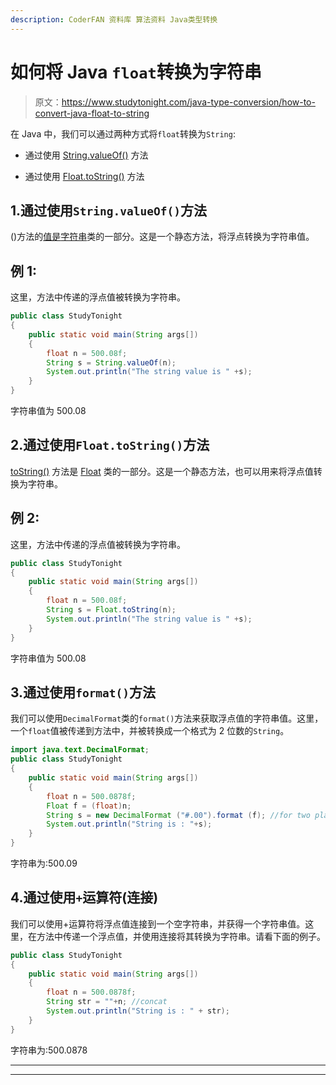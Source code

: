```yaml
---
description: CoderFAN 资料库 算法资料 Java类型转换
---
```


# 如何将 Java `float`转换为字符串

> 原文：<https://www.studytonight.com/java-type-conversion/how-to-convert-java-float-to-string>

在 Java 中，我们可以通过两种方式将`float`转换为`String`:

*   通过使用 [String.valueOf()](https://www.studytonight.com/java/string-class-functions.php) 方法

*   通过使用 [Float.toString()](https://www.studytonight.com/java-wrapper-class/java-float-tostring-method) 方法

## 1.通过使用`String.valueOf()`方法

()方法的[值是](https://www.studytonight.com/java/string-class-functions.php)[字符串](https://www.studytonight.com/java/string-handling-in-java.php)类的一部分。这是一个静态方法，将浮点转换为字符串值。

## 例 1:

这里，方法中传递的浮点值被转换为字符串。

```java
public class StudyTonight
{  
	public static void main(String args[])
	{  
		float n = 500.08f;  
		String s = String.valueOf(n);
		System.out.println("The string value is " +s);  
	}
}
```

字符串值为 500.08

## 2.通过使用`Float.toString()`方法

[toString()](https://www.studytonight.com/java-wrapper-class/java-float-tostring-method) 方法是 [Float](https://www.studytonight.com/java/wrapper-class.php) 类的一部分。这是一个静态方法，也可以用来将浮点值转换为字符串。

## 例 2:

这里，方法中传递的浮点值被转换为字符串。

```java
public class StudyTonight
{  
	public static void main(String args[])
	{  
		float n = 500.08f;  
		String s = Float.toString(n); 
		System.out.println("The string value is " +s);  
	}
}
```

字符串值为 500.08

## 3.通过使用`format()`方法

我们可以使用`DecimalFormat`类的`format()`方法来获取浮点值的字符串值。这里，一个`float`值被传递到方法中，并被转换成一个格式为 2 位数的`String`。

```java
import java.text.DecimalFormat;
public class StudyTonight
{  
	public static void main(String args[])
	{  
		float n = 500.0878f;  
		Float f = (float)n;
		String s = new DecimalFormat ("#.00").format (f); //for two places decimal
		System.out.println("String is : "+s);
	}
}
```

字符串为:500.09

## 4.通过使用`+`运算符(连接)

我们可以使用+运算符将浮点值连接到一个空字符串，并获得一个字符串值。这里，在方法中传递一个浮点值，并使用连接将其转换为字符串。请看下面的例子。

```java
public class StudyTonight
{  
	public static void main(String args[])
	{  
		float n = 500.0878f;  
		String str = ""+n; //concat
		System.out.println("String is : " + str);
	}
}
```

字符串为:500.0878

* * *

* * *